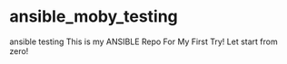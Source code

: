 # ansible_moby_testing
ansible testing 
This is my ANSIBLE Repo For My First Try!
Let start from zero!
